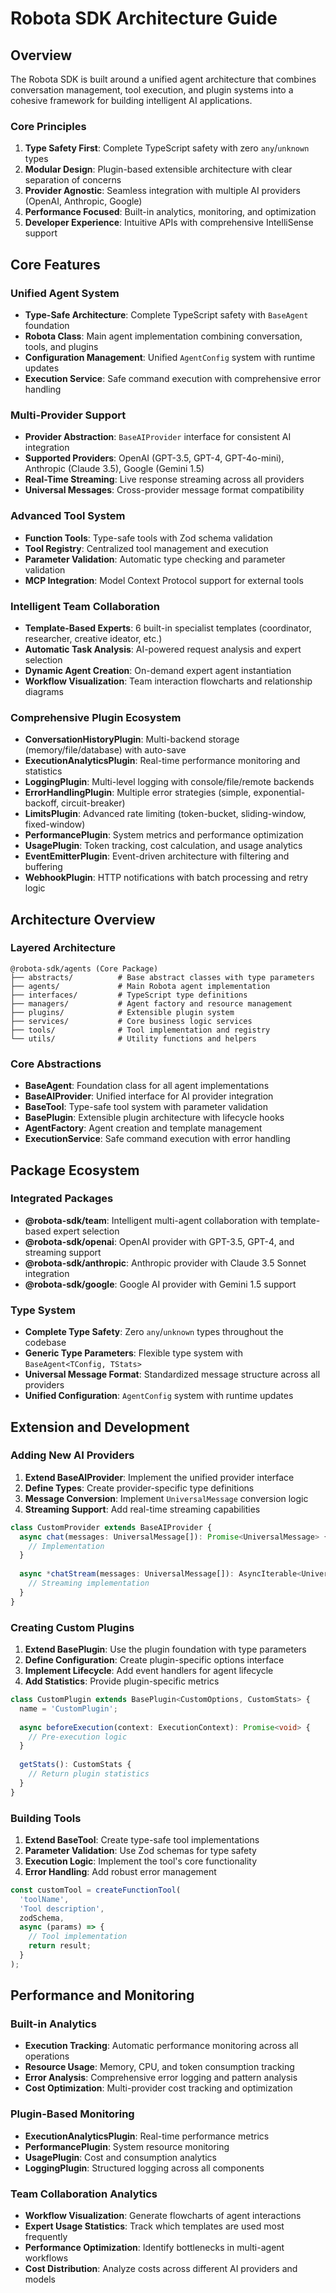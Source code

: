 # Robota SDK Architecture Guide

## Overview

The Robota SDK is built around a unified agent architecture that combines conversation management, tool execution, and plugin systems into a cohesive framework for building intelligent AI applications.

### Core Principles

1. **Type Safety First**: Complete TypeScript safety with zero `any`/`unknown` types
2. **Modular Design**: Plugin-based extensible architecture with clear separation of concerns
3. **Provider Agnostic**: Seamless integration with multiple AI providers (OpenAI, Anthropic, Google)
4. **Performance Focused**: Built-in analytics, monitoring, and optimization
5. **Developer Experience**: Intuitive APIs with comprehensive IntelliSense support

## Core Features

### Unified Agent System
- **Type-Safe Architecture**: Complete TypeScript safety with `BaseAgent` foundation
- **Robota Class**: Main agent implementation combining conversation, tools, and plugins
- **Configuration Management**: Unified `AgentConfig` system with runtime updates
- **Execution Service**: Safe command execution with comprehensive error handling

### Multi-Provider Support
- **Provider Abstraction**: `BaseAIProvider` interface for consistent AI integration
- **Supported Providers**: OpenAI (GPT-3.5, GPT-4, GPT-4o-mini), Anthropic (Claude 3.5), Google (Gemini 1.5)
- **Real-Time Streaming**: Live response streaming across all providers
- **Universal Messages**: Cross-provider message format compatibility

### Advanced Tool System
- **Function Tools**: Type-safe tools with Zod schema validation
- **Tool Registry**: Centralized tool management and execution
- **Parameter Validation**: Automatic type checking and parameter validation
- **MCP Integration**: Model Context Protocol support for external tools

### Intelligent Team Collaboration
- **Template-Based Experts**: 6 built-in specialist templates (coordinator, researcher, creative ideator, etc.)
- **Automatic Task Analysis**: AI-powered request analysis and expert selection
- **Dynamic Agent Creation**: On-demand expert agent instantiation
- **Workflow Visualization**: Team interaction flowcharts and relationship diagrams

### Comprehensive Plugin Ecosystem
- **ConversationHistoryPlugin**: Multi-backend storage (memory/file/database) with auto-save
- **ExecutionAnalyticsPlugin**: Real-time performance monitoring and statistics
- **LoggingPlugin**: Multi-level logging with console/file/remote backends
- **ErrorHandlingPlugin**: Multiple error strategies (simple, exponential-backoff, circuit-breaker)
- **LimitsPlugin**: Advanced rate limiting (token-bucket, sliding-window, fixed-window)
- **PerformancePlugin**: System metrics and performance optimization
- **UsagePlugin**: Token tracking, cost calculation, and usage analytics
- **EventEmitterPlugin**: Event-driven architecture with filtering and buffering
- **WebhookPlugin**: HTTP notifications with batch processing and retry logic

## Architecture Overview

### Layered Architecture
```
@robota-sdk/agents (Core Package)
├── abstracts/          # Base abstract classes with type parameters
├── agents/             # Main Robota agent implementation
├── interfaces/         # TypeScript type definitions
├── managers/           # Agent factory and resource management
├── plugins/            # Extensible plugin system
├── services/           # Core business logic services
├── tools/              # Tool implementation and registry
└── utils/              # Utility functions and helpers
```

### Core Abstractions
- **BaseAgent**: Foundation class for all agent implementations
- **BaseAIProvider**: Unified interface for AI provider integration
- **BaseTool**: Type-safe tool system with parameter validation
- **BasePlugin**: Extensible plugin architecture with lifecycle hooks
- **AgentFactory**: Agent creation and template management
- **ExecutionService**: Safe command execution with error handling

## Package Ecosystem

### Integrated Packages
- **@robota-sdk/team**: Intelligent multi-agent collaboration with template-based expert selection
- **@robota-sdk/openai**: OpenAI provider with GPT-3.5, GPT-4, and streaming support
- **@robota-sdk/anthropic**: Anthropic provider with Claude 3.5 Sonnet integration
- **@robota-sdk/google**: Google AI provider with Gemini 1.5 support

### Type System
- **Complete Type Safety**: Zero `any`/`unknown` types throughout the codebase
- **Generic Type Parameters**: Flexible type system with `BaseAgent<TConfig, TStats>`
- **Universal Message Format**: Standardized message structure across all providers
- **Unified Configuration**: `AgentConfig` system with runtime updates

## Extension and Development

### Adding New AI Providers
1. **Extend BaseAIProvider**: Implement the unified provider interface
2. **Define Types**: Create provider-specific type definitions
3. **Message Conversion**: Implement `UniversalMessage` conversion logic  
4. **Streaming Support**: Add real-time streaming capabilities

```typescript
class CustomProvider extends BaseAIProvider {
  async chat(messages: UniversalMessage[]): Promise<UniversalMessage> {
    // Implementation
  }
  
  async *chatStream(messages: UniversalMessage[]): AsyncIterable<UniversalMessage> {
    // Streaming implementation
  }
}
```

### Creating Custom Plugins
1. **Extend BasePlugin**: Use the plugin foundation with type parameters
2. **Define Configuration**: Create plugin-specific options interface
3. **Implement Lifecycle**: Add event handlers for agent lifecycle
4. **Add Statistics**: Provide plugin-specific metrics

```typescript
class CustomPlugin extends BasePlugin<CustomOptions, CustomStats> {
  name = 'CustomPlugin';
  
  async beforeExecution(context: ExecutionContext): Promise<void> {
    // Pre-execution logic
  }
  
  getStats(): CustomStats {
    // Return plugin statistics
  }
}
```

### Building Tools
1. **Extend BaseTool**: Create type-safe tool implementations
2. **Parameter Validation**: Use Zod schemas for type safety
3. **Execution Logic**: Implement the tool's core functionality
4. **Error Handling**: Add robust error management

```typescript
const customTool = createFunctionTool(
  'toolName',
  'Tool description',
  zodSchema,
  async (params) => {
    // Tool implementation
    return result;
  }
);
```

## Performance and Monitoring

### Built-in Analytics
- **Execution Tracking**: Automatic performance monitoring across all operations
- **Resource Usage**: Memory, CPU, and token consumption tracking
- **Error Analysis**: Comprehensive error logging and pattern analysis
- **Cost Optimization**: Multi-provider cost tracking and optimization

### Plugin-Based Monitoring
- **ExecutionAnalyticsPlugin**: Real-time performance metrics
- **PerformancePlugin**: System resource monitoring
- **UsagePlugin**: Cost and consumption analytics
- **LoggingPlugin**: Structured logging across all components

### Team Collaboration Analytics
- **Workflow Visualization**: Generate flowcharts of agent interactions
- **Expert Usage Statistics**: Track which templates are used most frequently
- **Performance Optimization**: Identify bottlenecks in multi-agent workflows
- **Cost Distribution**: Analyze costs across different AI providers and models
